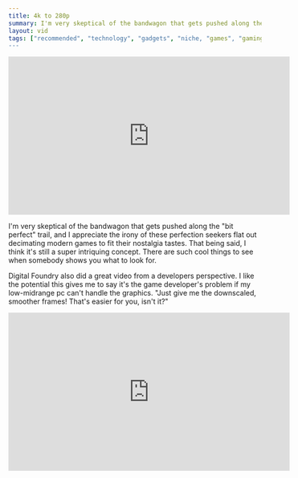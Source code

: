 ```yaml
---
title: 4k to 280p
summary: I'm very skeptical of the bandwagon that gets pushed along the "bit perfect" trail
layout: vid
tags: ["recommended", "technology", "gadgets", "niche, "games", "gaming", "resolution", "my life in gaming"]
---
```


<iframe width="560" height="315" src="https://www.youtube.com/watch?v=mcqskbCWPCs" frameborder="0" allowfullscreen></iframe>

I'm very skeptical of the bandwagon that gets pushed along the "bit perfect" trail, and I appreciate the irony of these perfection seekers flat out decimating modern games to fit their nostalgia tastes.  That being said, I think it's still a super intriquing concept.  There are such cool things to see when somebody shows you what to look for.

Digital Foundry also did a great video from a developers perspective.  I like the potential this gives me to say it's the game developer's problem if my low-midrange pc can't handle the graphics.
"Just give me the downscaled, smoother frames!  That's easier for you, isn't it?"

<iframe width="560" height="315" src="https://www.youtube.com/watch?v=V8BVTHxc4LM" frameborder="0" allowfullscreen></iframe>
